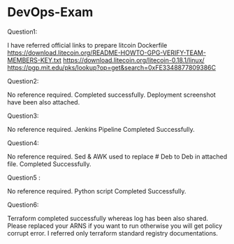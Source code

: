 # DevOps-Exam
Question1:

I have referred official links to prepare litcoin Dockerfile
https://download.litecoin.org/README-HOWTO-GPG-VERIFY-TEAM-MEMBERS-KEY.txt
https://download.litecoin.org/litecoin-0.18.1/linux/
https://pgp.mit.edu/pks/lookup?op=get&search=0xFE3348877809386C


Question2: 

No reference required. Completed successfully. Deployment screenshot have been also attached.


Question3:

No reference required. Jenkins Pipeline Completed Successfully.


Question4:

No reference required. Sed & AWK used to replace # Deb to Deb in attached file. Completed Successfully.


Question5 :

No reference required. Python script Completed Successfully.


Question6:

Terraform completed successfully whereas log has been also shared. Please replaced your ARNS if you want to run otherwise you will get policy corrupt error. I referred only terraform standard registry documentations.
